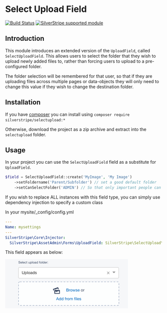 # Select Upload Field

[![Build Status](https://travis-ci.org/silverstripe/silverstripe-selectupload.svg?branch=master)](https://travis-ci.org/silverstripe/silverstripe-selectupload)
[![SilverStripe supported module](https://img.shields.io/badge/silverstripe-supported-0071C4.svg)](https://www.silverstripe.org/software/addons/silverstripe-commercially-supported-module-list/)

## Introduction

This module introduces an extended version of the `UploadField`, called `SelectUploadField`.
This allows users to select the folder that they wish to upload newly added files to,
rather than forcing users to upload to a pre-configured folder.

The folder selection will be remembered for that user, so that if they are uploading files
across multiple pages or data-objects they will only need to change this value if they wish to
change the destination folder.

## Installation

If you have [composer](https://getcomposer.org/) you can install using `composer require silverstripe/selectupload:*`

Otherwise, download the project as a zip archive and extract into the `selectupload` folder.

## Usage

In your project you can use the `SelectUploadField` field as a substitute for `UploadField`.

```php
$field = SelectUploadField::create('MyImage', 'My Image')
	->setFoldername('Parent/Subfolder') // set a good default folder
	->setCanSelectFolder('ADMIN') // So that only important people can select any folder
```

If you wish to replace ALL instances with this field type, you can simply use dependency injection
to specify a custom class

In your mysite/_config/config.yml

```yml
---
Name: mysettings
---
SilverStripe\Core\Injector:
  SilverStripe\AssetAdmin\Forms\UploadField: SilverStripe\SelectUpload\SelectUploadField
```

This field appears as below:

![Sample SelectUploadField](docs/en/_images/SelectUpload.png)
